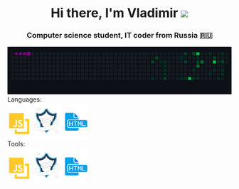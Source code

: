 <h1 align="center">Hi there, I'm  Vladimir 
<img src="https://github.com/blackcater/blackcater/raw/main/images/Hi.gif" height="32"/></h1>
<h3 align="center">Computer science student, IT coder from Russia 🇷🇺</h3>
  <img src="/public/snake.gif" alt="" srcset="">
 
 <!-- <img style="width: 300px;" src="/public/spinners.webp" alt="" srcset=""> -->


<div>Languages:</div>
  <img src="/public/JavaScript.png" alt="Java" width="180">&nbsp;

<div>Tools:</div>
  <img src="/public/JavaScript.png" alt="Java" width="180">&nbsp;
 

  
 
